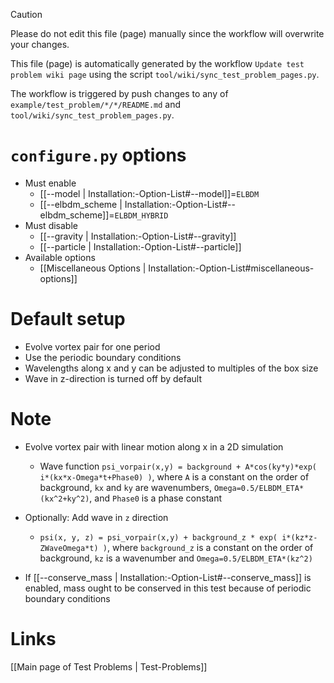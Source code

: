 > [!CAUTION]
> Please do not edit this file (page) manually since the workflow will overwrite your changes.
>
> This file (page) is automatically generated by the workflow `Update test problem wiki page` using the script `tool/wiki/sync_test_problem_pages.py`.
>
> The workflow is triggered by push changes to any of `example/test_problem/*/*/README.md` and `tool/wiki/sync_test_problem_pages.py`.


# `configure.py` options
- Must enable
  - [[--model | Installation:-Option-List#--model]]=`ELBDM`
  - [[--elbdm_scheme | Installation:-Option-List#--elbdm_scheme]]=`ELBDM_HYBRID`
- Must disable
  - [[--gravity | Installation:-Option-List#--gravity]]
  - [[--particle | Installation:-Option-List#--particle]]
- Available options
  - [[Miscellaneous Options | Installation:-Option-List#miscellaneous-options]]


# Default setup
- Evolve vortex pair for one period
- Use the periodic boundary conditions
- Wavelengths along x and y can be adjusted to multiples of the box size
- Wave in z-direction is turned off by default


# Note
- Evolve vortex pair with linear motion along x in a 2D simulation
  - Wave function `psi_vorpair(x,y) = background + A*cos(ky*y)*exp( i*(kx*x-Omega*t+Phase0) )`,
    where `A` is a constant on the order of background, `kx` and `ky` are wavenumbers,
    `Omega=0.5/ELBDM_ETA*(kx^2+ky^2)`, and `Phase0` is a phase constant

- Optionally: Add wave in `z` direction
  - `psi(x, y, z) = psi_vorpair(x,y) + background_z * exp( i*(kz*z-ZWaveOmega*t) )`,
    where `background_z` is a constant on the order of background, `kz` is a wavenumber and
    `Omega=0.5/ELBDM_ETA*(kz^2)`

- If [[--conserve_mass | Installation:-Option-List#--conserve_mass]] is enabled, mass ought to be conserved in this test because of periodic boundary conditions

# Links
[[Main page of Test Problems | Test-Problems]]

